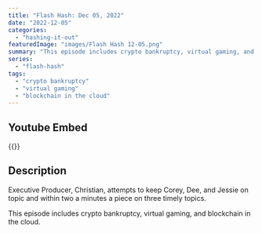 ```yaml
---
title: "Flash Hash: Dec 05, 2022"
date: "2022-12-05"
categories: 
  - "hashing-it-out"
featuredImage: "images/Flash Hash 12-05.png"
summary: "This episode includes crypto bankruptcy, virtual gaming, and blockchain in the cloud."
series:
  - "flash-hash"
tags: 
  - "crypto bankruptcy"
  - "virtual gaming"
  - "blockchain in the cloud"
---
```





## Youtube Embed
{{<youtube kMoycmr9r_Y>}}

## Description
Executive Producer, Christian, attempts to keep Corey, Dee, and Jessie on topic and within two a minutes a piece on three timely topics.

This episode includes crypto bankruptcy, virtual gaming, and blockchain in the cloud.